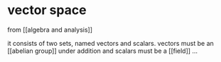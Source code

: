# vector space
from [[algebra and analysis]]

it consists of two sets, named vectors and scalars. vectors must be an [[abelian group]] under addition and scalars must be a [[field]]
…